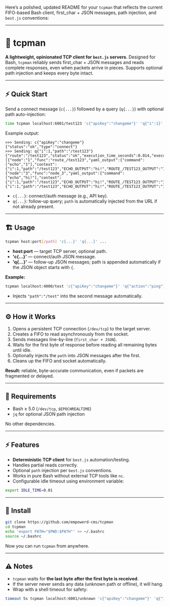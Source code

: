 Here’s a polished, updated README for your `tcpman` that reflects the current FIFO-based Bash client, first_char + JSON messages, path injection, and `best.js` conventions:

---

# 🧰 tcpman

**A lightweight, opinionated TCP client for `best.js` servers**.
Designed for Bash, `tcpman` reliably sends first_char + JSON messages and reads complete responses, even when packets arrive in pieces. Supports optional path injection and keeps every byte intact.

---

## ⚡ Quick Start

Send a connect message (`c{...}`) followed by a query (`q{...}`) with optional path auto-injection:

```bash
time tcpman localhost:6001/test123 'c{"apiKey":"changeme"}' 'q{"i":1}'
```

Example output:

```
>>> Sending: c{"apiKey":"changeme"}
{"status":"ok","type":"connect"}
>>> Sending: q{"i":1,"path":"/test123"}
{"route":"/test123","status":"ok","execution_time_seconds":0.014,"execution":[{"node":"1","func":"route_/test123","yaml_output":{"command":["echo","1"],"context":{"i":1,"path":"/test123","ECHO_OUTPUT":"hi!","ROUTE_/TEST123_OUTPUT":"1","NODE_3_OUTPUT":"hi!"},"output":"1","error":"","exitCode":0},"raw_output":"1"},{"node":"3","func":"node_3","yaml_output":{"command":["echo","hi!"],"context":{"i":1,"path":"/test123","ECHO_OUTPUT":"hi!","ROUTE_/TEST123_OUTPUT":"1","NODE_3_OUTPUT":"hi!"},"output":"hi!","error":"","exitCode":0},"raw_output":"hi!"}],"context":{"i":1,"path":"/test123","ECHO_OUTPUT":"hi!","ROUTE_/TEST123_OUTPUT":"1","NODE_3_OUTPUT":"hi!"}}
```

* `c{...}`: connect/auth message (e.g., API key).
* `q{...}`: follow-up query; `path` is automatically injected from the URL if not already present.

---

## 🏗 Usage

```bash
tcpman host:port[/path] 'c{...}' 'q{...}' ...
```

* **host:port** — target TCP server, optional path.
* **'c{...}'** — connect/auth JSON message.
* **'q{...}'** — follow-up JSON messages; path is appended automatically if the JSON object starts with `{`.

**Example:**

```bash
tcpman localhost:4000/test 'c{"apiKey":"changeme"}' 'q{"action":"ping"}'
```

* Injects `"path":"/test"` into the second message automatically.

---

## ⚙️ How it Works

1. Opens a persistent TCP connection (`/dev/tcp`) to the target server.
2. Creates a FIFO to read asynchronously from the socket.
3. Sends messages line-by-line (`first_char + JSON`).
4. Waits for the first byte of response before reading all remaining bytes until idle.
5. Optionally injects the `path` into JSON messages after the first.
6. Cleans up the FIFO and socket automatically.

**Result:** reliable, byte-accurate communication, even if packets are fragmented or delayed.

---

## 🧩 Requirements

* Bash ≥ 5.0 (`/dev/tcp`, `$EPOCHREALTIME`)
* `jq` for optional JSON path injection

No other dependencies.

---

## ⚡ Features

* **Deterministic TCP client** for `best.js` automation/testing.
* Handles partial reads correctly.
* Optional `path` injection per `best.js` conventions.
* Works in pure Bash without external TCP tools like `nc`.
* Configurable idle timeout using environment variable:

```bash
export IDLE_TIME=0.01
```

---

## 📂 Install

```bash
git clone https://github.com/empowerd-cms/tcpman
cd tcpman
echo 'export PATH="$PWD:$PATH"' >> ~/.bashrc
source ~/.bashrc
```

Now you can run `tcpman` from anywhere.

---

## ⚠️ Notes

* `tcpman` waits for **the last byte after the first byte is received**.
* If the server never sends any data (unknown path or offline), it will hang.
* Wrap with a shell timeout for safety:

```bash
timeout 5s tcpman localhost:6001/unknown 'c{"apiKey":"changeme"}' 'q{"i":1}'
```


